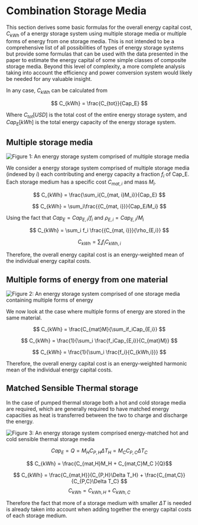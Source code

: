 

# Combination Storage Media

This section derives some basic formulas for the overall energy capital cost, $C_{kWh}$ of a energy storage system using multiple storage media or multiple forms of energy from one storage media. This is not intended to be a comprehensive list of all possibilities of types of energy storage systems but provide some formulas that can be used with the data presented in the paper to estimate the energy capital of some simple classes of composite storage media. Beyond this level of complexity, a more complete analysis taking into account the efficiency and power conversion system would likely be needed for any valuable insight. 

In any case, $C_{kWh}$ can be calculated from 

$$ C_{kWh} = \frac{C_{tot}}{Cap_E} $$

Where $C_{tot} [USD]$ is the total cost of the entire energy storage system, and $Cap_E[kWh]$ is the total energy capacity of the energy storage system. 

## Multiple storage media

![Figure 1: An energy storage system comprised of multiple storage media](../../SI_docs//figures/output/composite_SM_serial.png)

We consider a energy storage system comprised of multiple storage media (indexed by $i$) each contributing and energy capacity  a fraction $f_i$ of Cap_E. Each storage medium has a specific cost $C_{mat,i}$ and mass $M_i$. 

$$  C_{kWh} = \frac{\sum_i{C_{mat, i}M_i}}{Cap_E} $$

$$ C_{kWh} = \sum_i\frac{{C_{mat, i}}}{Cap_E/M_i} $$

Using the fact that $Cap_E = Cap_{E,i}/f_i$ and $\rho_{E,i} = Cap_{E,i}/M_i$

$$ C_{kWh} = \sum_i f_i \frac{{C_{mat, i}}}{\rho_{E,i}} $$

$$ C_{kWh} = \sum_i f_i C_{kWh,i}$$

Therefore, the overall energy capital cost is an energy-weighted mean of the individual energy capital costs. 

## Multiple forms of energy from one material


![Figure 2: An energy storage system comprised of one storage media containing multiple forms of energy](../../SI_docs/figures/output/composite_SM_parallel.png)

We now look at the case where multiple forms of energy are stored in the same material. 

$$ C_{kWh} = \frac{C_{mat}M}{\sum_if_iCap_{E,i}} $$

$$ C_{kWh} = \frac{1}{\sum_i \frac{f_iCap_{E,i}}{C_{mat}M}} $$

$$ C_{kWh} = \frac{1}{\sum_i \frac{f_i}{C_{kWh,i}}} $$

Therefore, the overall energy capital cost is an energy-weighted harmonic mean of the individual energy capital costs. 

## Matched Sensible Thermal storage


In the case of pumped thermal storage both a hot and cold storage media are required, which are generally required to have matched energy capacities as heat is transferred between the two to charge and discharge the energy. 

![Figure 3: An energy storage system comprised energy-matched hot and cold sensible thermal storage media](../../SI_docs/figures/output/composite_SM_thermal.png)

$$ Cap_E = Q = M_H C_{P,H}\Delta T_H = M_C C_{P,C}\Delta T_C $$

$$ C_{kWh} = \frac{C_{mat,H}M_H + C_{mat,C}M_C }{Q}$$

$$ C_{kWh} = \frac{C_{mat,H}}{C_{P,H}\Delta T_H} + \frac{C_{mat,C}}{C_{P,C}\Delta T_C} $$
$$ C_{kWh} = C_{kWh,H} + C_{kWh,C}$$

Therefore the fact that more of a storage medium with smaller $\Delta T$ is needed is already taken into account when adding together the energy capital costs of each storage medium. 


